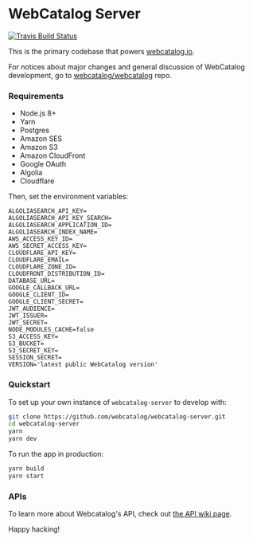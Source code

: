 <!--
Inspired by https://github.com/reddit/reddit/blob/f943ac95dea022c65e1b131b1936b2453da8cd3e/README.md
-->

# WebCatalog Server
[![Travis Build Status](https://travis-ci.org/webcatalog/webcatalog-server.svg?branch=master)](https://travis-ci.org/webcatalog/webcatalog-server)

This is the primary codebase that powers [webcatalog.io](https://webcatalog.io).

For notices about major changes and general discussion of WebCatalog development, go to [webcatalog/webcatalog](https://github.com/webcatalog/webcatalog) repo.

### Requirements
- Node.js 8+
- Yarn
- Postgres
- Amazon SES
- Amazon S3
- Amazon CloudFront
- Google OAuth
- Algolia
- Cloudflare

Then, set the environment variables:
```
ALGOLIASEARCH_API_KEY=
ALGOLIASEARCH_API_KEY_SEARCH=
ALGOLIASEARCH_APPLICATION_ID=
ALGOLIASEARCH_INDEX_NAME=
AWS_ACCESS_KEY_ID=
AWS_SECRET_ACCESS_KEY=
CLOUDFLARE_API_KEY=
CLOUDFLARE_EMAIL=
CLOUDFLARE_ZONE_ID=
CLOUDFRONT_DISTRIBUTION_ID=
DATABASE_URL=
GOOGLE_CALLBACK_URL=
GOOGLE_CLIENT_ID=
GOOGLE_CLIENT_SECRET=
JWT_AUDIENCE=
JWT_ISSUER=
JWT_SECRET=
NODE_MODULES_CACHE=false
S3_ACCESS_KEY=
S3_BUCKET=
S3_SECRET_KEY=
SESSION_SECRET=
VERSION='latest public WebCatalog version'
```

### Quickstart
To set up your own instance of `webcatalog-server` to develop with:
```bash
git clone https://github.com/webcatalog/webcatalog-server.git
cd webcatalog-server
yarn
yarn dev
```

To run the app in production:
```bash
yarn build
yarn start
```

### APIs
To learn more about Webcatalog's API, check out [the API wiki page](https://github.com/webcatalog/webcatalog-server/wiki).

Happy hacking!
